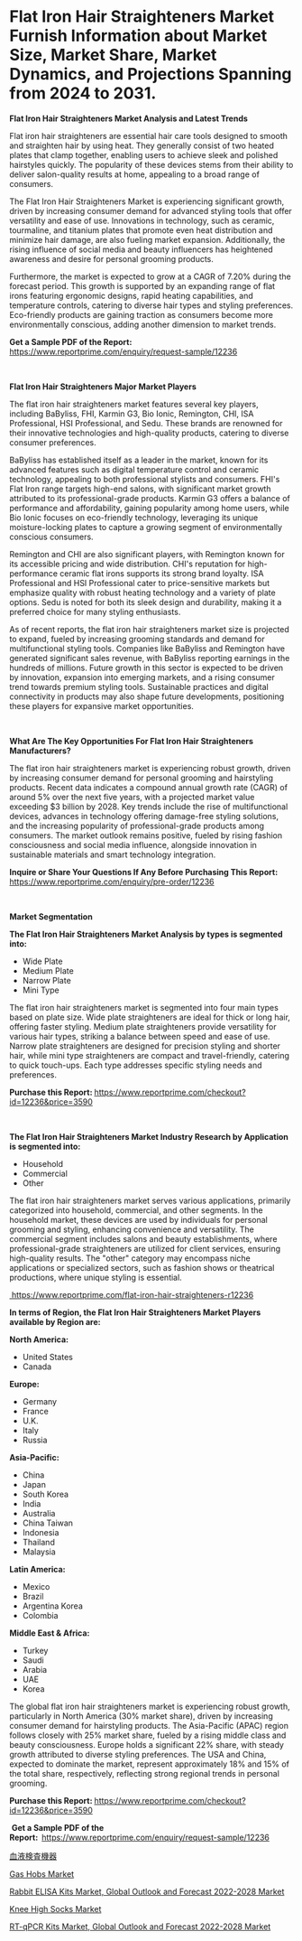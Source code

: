 <p><h1>Flat Iron Hair Straighteners Market Furnish Information about Market Size, Market Share, Market Dynamics, and Projections Spanning from 2024 to 2031.</h1></p><p><strong>Flat Iron Hair Straighteners Market Analysis and Latest Trends</strong></p>
<p><p>Flat iron hair straighteners are essential hair care tools designed to smooth and straighten hair by using heat. They generally consist of two heated plates that clamp together, enabling users to achieve sleek and polished hairstyles quickly. The popularity of these devices stems from their ability to deliver salon-quality results at home, appealing to a broad range of consumers.</p><p>The Flat Iron Hair Straighteners Market is experiencing significant growth, driven by increasing consumer demand for advanced styling tools that offer versatility and ease of use. Innovations in technology, such as ceramic, tourmaline, and titanium plates that promote even heat distribution and minimize hair damage, are also fueling market expansion. Additionally, the rising influence of social media and beauty influencers has heightened awareness and desire for personal grooming products.</p><p>Furthermore, the market is expected to grow at a CAGR of 7.20% during the forecast period. This growth is supported by an expanding range of flat irons featuring ergonomic designs, rapid heating capabilities, and temperature controls, catering to diverse hair types and styling preferences. Eco-friendly products are gaining traction as consumers become more environmentally conscious, adding another dimension to market trends.</p></p>
<p><strong>Get a Sample PDF of the Report:&nbsp;</strong> <a href="https://www.reportprime.com/enquiry/request-sample/12236">https://www.reportprime.com/enquiry/request-sample/12236</a></p>
<p>&nbsp;</p>
<p><strong>Flat Iron Hair Straighteners Major Market Players</strong></p>
<p><p>The flat iron hair straighteners market features several key players, including BaByliss, FHI, Karmin G3, Bio Ionic, Remington, CHI, ISA Professional, HSI Professional, and Sedu. These brands are renowned for their innovative technologies and high-quality products, catering to diverse consumer preferences.</p><p>BaByliss has established itself as a leader in the market, known for its advanced features such as digital temperature control and ceramic technology, appealing to both professional stylists and consumers. FHI's Flat Iron range targets high-end salons, with significant market growth attributed to its professional-grade products. Karmin G3 offers a balance of performance and affordability, gaining popularity among home users, while Bio Ionic focuses on eco-friendly technology, leveraging its unique moisture-locking plates to capture a growing segment of environmentally conscious consumers.</p><p>Remington and CHI are also significant players, with Remington known for its accessible pricing and wide distribution. CHI's reputation for high-performance ceramic flat irons supports its strong brand loyalty. ISA Professional and HSI Professional cater to price-sensitive markets but emphasize quality with robust heating technology and a variety of plate options. Sedu is noted for both its sleek design and durability, making it a preferred choice for many styling enthusiasts.</p><p>As of recent reports, the flat iron hair straighteners market size is projected to expand, fueled by increasing grooming standards and demand for multifunctional styling tools. Companies like BaByliss and Remington have generated significant sales revenue, with BaByliss reporting earnings in the hundreds of millions. Future growth in this sector is expected to be driven by innovation, expansion into emerging markets, and a rising consumer trend towards premium styling tools. Sustainable practices and digital connectivity in products may also shape future developments, positioning these players for expansive market opportunities.</p></p>
<p>&nbsp;</p>
<p><strong>What Are The Key Opportunities For Flat Iron Hair Straighteners Manufacturers?</strong></p>
<p><p>The flat iron hair straighteners market is experiencing robust growth, driven by increasing consumer demand for personal grooming and hairstyling products. Recent data indicates a compound annual growth rate (CAGR) of around 5% over the next five years, with a projected market value exceeding $3 billion by 2028. Key trends include the rise of multifunctional devices, advances in technology offering damage-free styling solutions, and the increasing popularity of professional-grade products among consumers. The market outlook remains positive, fueled by rising fashion consciousness and social media influence, alongside innovation in sustainable materials and smart technology integration.</p></p>
<p><strong>Inquire or Share Your Questions If Any Before Purchasing This Report:</strong> <a href="https://www.reportprime.com/enquiry/pre-order/12236">https://www.reportprime.com/enquiry/pre-order/12236</a></p>
<p>&nbsp;</p>
<p><strong>Market Segmentation</strong></p>
<p><strong>The Flat Iron Hair Straighteners Market Analysis by types is segmented into:</strong></p>
<p><ul><li>Wide Plate</li><li>Medium Plate</li><li>Narrow Plate</li><li>Mini Type</li></ul></p>
<p><p>The flat iron hair straighteners market is segmented into four main types based on plate size. Wide plate straighteners are ideal for thick or long hair, offering faster styling. Medium plate straighteners provide versatility for various hair types, striking a balance between speed and ease of use. Narrow plate straighteners are designed for precision styling and shorter hair, while mini type straighteners are compact and travel-friendly, catering to quick touch-ups. Each type addresses specific styling needs and preferences.</p></p>
<p><strong>Purchase this Report:&nbsp;</strong><a href="https://www.reportprime.com/checkout?id=12236&price=3590">https://www.reportprime.com/checkout?id=12236&price=3590</a></p>
<p>&nbsp;</p>
<p><strong>The Flat Iron Hair Straighteners Market Industry Research by Application is segmented into:</strong></p>
<p><ul><li>Household</li><li>Commercial</li><li>Other</li></ul></p>
<p><p>The flat iron hair straighteners market serves various applications, primarily categorized into household, commercial, and other segments. In the household market, these devices are used by individuals for personal grooming and styling, enhancing convenience and versatility. The commercial segment includes salons and beauty establishments, where professional-grade straighteners are utilized for client services, ensuring high-quality results. The "other" category may encompass niche applications or specialized sectors, such as fashion shows or theatrical productions, where unique styling is essential.</p></p>
<p><a href="https://www.reportprime.com/flat-iron-hair-straighteners-r12236">&nbsp;https://www.reportprime.com/flat-iron-hair-straighteners-r12236</a></p>
<p><strong>In terms of Region, the Flat Iron Hair Straighteners Market Players available by Region are:</strong></p>
<p>
    <p> <strong> North America: </strong>
        <ul>
            <li>United States</li>
            <li>Canada</li>
        </ul>
        </p> 
    <p> <strong> Europe: </strong>
        <ul>
            <li>Germany</li>
            <li>France</li>
            <li>U.K.</li>
            <li>Italy</li>
            <li>Russia</li>
        </ul>
        </p> 
    <p> <strong> Asia-Pacific: </strong>
        <ul>
            <li>China</li>
            <li>Japan</li>
            <li>South Korea</li>
            <li>India</li>
            <li>Australia</li>
            <li>China Taiwan</li>
            <li>Indonesia</li>
            <li>Thailand</li>
            <li>Malaysia</li>
        </ul>
        </p> 
    <p> <strong> Latin America: </strong>
        <ul>
            <li>Mexico</li>
            <li>Brazil</li>
            <li>Argentina Korea</li>
            <li>Colombia</li>
        </ul>
        </p> 
    <p> <strong> Middle East & Africa: </strong>
        <ul>
            <li>Turkey</li>
            <li>Saudi</li>
            <li>Arabia</li>
            <li>UAE</li>
            <li>Korea</li>
        </ul>
    </p>
    </p>
<p><p>The global flat iron hair straighteners market is experiencing robust growth, particularly in North America (30% market share), driven by increasing consumer demand for hairstyling products. The Asia-Pacific (APAC) region follows closely with 25% market share, fueled by a rising middle class and beauty consciousness. Europe holds a significant 22% share, with steady growth attributed to diverse styling preferences. The USA and China, expected to dominate the market, represent approximately 18% and 15% of the total share, respectively, reflecting strong regional trends in personal grooming.</p></p>
<p><strong>Purchase this Report: </strong><a href="https://www.reportprime.com/checkout?id=12236&price=3590">https://www.reportprime.com/checkout?id=12236&price=3590</a></p>
<p>&nbsp;<strong>Get a Sample PDF of the Report:&nbsp;&nbsp;</strong><a href="https://www.reportprime.com/enquiry/request-sample/12236">https://www.reportprime.com/enquiry/request-sample/12236</a></p>
<p><strong></strong></p>
<p><p><a href="https://medium.com/@skylarreilly36/%E8%A1%80%E6%B6%B2%E6%A4%9C%E6%9F%BB%E5%99%A8%E5%85%B7%E5%B8%82%E5%A0%B4-2024%E5%B9%B4%E3%81%8B%E3%82%892031%E5%B9%B4%E3%81%BE%E3%81%A7%E3%81%AE%E4%B8%96%E7%95%8C%E3%81%8A%E3%82%88%E3%81%B3%E5%9C%B0%E5%9F%9F%E5%88%86%E6%9E%90-5690b3c2dca3">血液検査機器</a></p><p><a href="https://github.com/CliffMedina6/Market-Research-Report-List-6/blob/main/gas-hobs-market.md">Gas Hobs Market</a></p><p><a href="https://www.linkedin.com/pulse/global-perspectives-rabbit-elisa-kits-market-outlook-forecast-3rkuf?trackingId=BbS86NFRT72%2FiZRPhIrW5w%3D%3D">Rabbit ELISA Kits Market, Global Outlook and Forecast 2022-2028 Market</a></p><p><a href="https://github.com/provorikovar/Market-Research-Report-List-6/blob/main/knee-high-socks-market.md">Knee High Socks Market</a></p><p><a href="https://www.linkedin.com/pulse/global-rt-qpcr-kits-market-outlook-forecast-2022-2028-sector2024-gb70f?trackingId=mnt29dVpQluRCtEXZfxKXg%3D%3D">RT-qPCR Kits Market, Global Outlook and Forecast 2022-2028 Market</a></p></p>